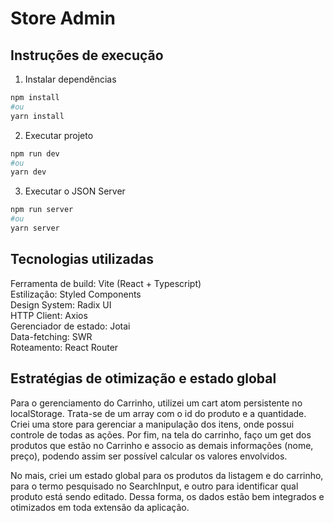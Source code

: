 # Store Admin

## Instruções de execução

1. Instalar dependências

```bash
npm install
#ou
yarn install
```

2. Executar projeto

```bash
npm run dev
#ou
yarn dev
```

3. Executar o JSON Server

```bash
npm run server
#ou
yarn server
```

## Tecnologias utilizadas

Ferramenta de build: Vite (React + Typescript)  
Estilização: Styled Components  
Design System: Radix UI  
HTTP Client: Axios  
Gerenciador de estado: Jotai  
Data-fetching: SWR  
Roteamento: React Router

## Estratégias de otimização e estado global

Para o gerenciamento do Carrinho, utilizei um cart atom persistente no localStorage. Trata-se de um array com o id do produto e a quantidade. Criei uma store para gerenciar a manipulação dos itens, onde possui controle de todas as ações. Por fim, na tela do carrinho, faço um get dos produtos que estão no Carrinho e associo as demais informações (nome, preço), podendo assim ser possível calcular os valores envolvidos.

No mais, criei um estado global para os produtos da listagem e do carrinho, para o termo pesquisado no SearchInput, e outro para identificar qual produto está sendo editado. Dessa forma, os dados estão bem integrados e otimizados em toda extensão da aplicação.
